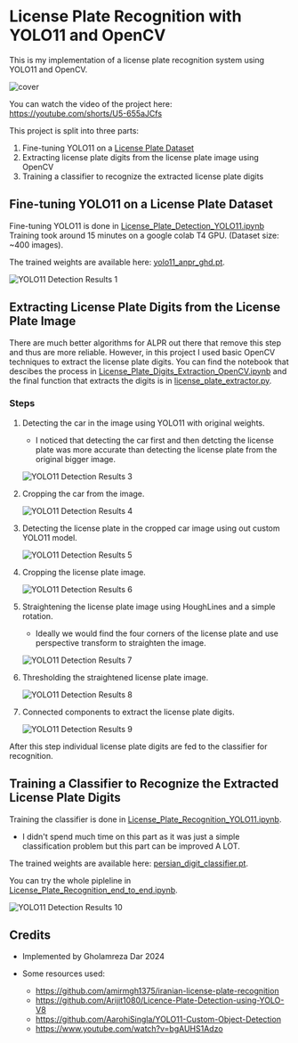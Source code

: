 # License Plate Recognition with YOLO11 and OpenCV

This is my implementation of a license plate recognition system using YOLO11 and OpenCV.


![cover](results/demo.png)

You can watch the video of the project here: https://youtube.com/shorts/U5-655aJCfs

This project is split into three parts:

1. Fine-tuning YOLO11 on a [License Plate Dataset](https://universe.roboflow.com/mochoye/license-plate-detector-ogxxg)
2. Extracting license plate digits from the license plate image using OpenCV
3. Training a classifier to recognize the extracted license plate digits

## Fine-tuning YOLO11 on a License Plate Dataset

Fine-tuning YOLO11 is done in [License_Plate_Detection_YOLO11.ipynb](License_Plate_Detection_YOLO11.ipynb)
Training took around 15 minutes on a google colab T4 GPU. (Dataset size: ~400 images).

The trained weights are available here: [yolo11_anpr_ghd.pt](yolo11_anpr_ghd.pt).

![YOLO11 Detection Results 1](results/lp_detection_result_1.png)

## Extracting License Plate Digits from the License Plate Image

There are much better algorithms for ALPR out there that remove this step and thus are more reliable. However, in this project I used basic OpenCV techniques to extract the license plate digits.
You can find the notebook that descibes the process in [License_Plate_Digits_Extraction_OpenCV.ipynb](License_Plate_Digits_Extraction_OpenCV.ipynb) and the final function that extracts the digits is in [license_plate_extractor.py](license_plate_extractor.py).

### Steps

1. Detecting the car in the image using YOLO11 with original weights.
    - I noticed that detecting the car first and then detcting the license plate was more accurate than detecting the license plate from the original bigger image.

    ![YOLO11 Detection Results 3](results/car_c_car_bbox.png)

2. Cropping the car from the image.

    ![YOLO11 Detection Results 4](results/car_c_cropped_car_image.png)

3. Detecting the license plate in the cropped car image using out custom YOLO11 model.

    ![YOLO11 Detection Results 5](results/car_c_license_plate_bbox.png)

4. Cropping the license plate image.

    ![YOLO11 Detection Results 6](results/car_c_cropped_license_plate_image.png)

5. Straightening the license plate image using HoughLines and a simple rotation.
    - Ideally we would find the four corners of the license plate and use perspective transform to straighten the image.

    ![YOLO11 Detection Results 7](results/car_c_straight_license_plate_image.png)

6. Thresholding the straightened license plate image.

    ![YOLO11 Detection Results 8](results/car_c_thresh_license_plate_image.png)

7. Connected components to extract the license plate digits.

    ![YOLO11 Detection Results 9](results/car_c_digits.png)

After this step individual license plate digits are fed to the classifier for recognition.

## Training a Classifier to Recognize the Extracted License Plate Digits

Training the classifier is done in [License_Plate_Recognition_YOLO11.ipynb](License_Plate_Recognition_YOLO11.ipynb).

- I didn't spend much time on this part as it was just a simple classification problem but this part can be improved A LOT.

The trained weights are available here: [persian_digit_classifier.pt](persian_digit_classifier.pt).

You can try the whole pipleline in [License_Plate_Recognition_end_to_end.ipynb](License_Plate_Recognition_end_to_end.ipynb).

![YOLO11 Detection Results 10](results/recognition_result.png)


## Credits
- Implemented by Gholamreza Dar 2024

- Some resources used:
    - https://github.com/amirmgh1375/iranian-license-plate-recognition
    - https://github.com/Arijit1080/Licence-Plate-Detection-using-YOLO-V8
    - https://github.com/AarohiSingla/YOLO11-Custom-Object-Detection
    - https://www.youtube.com/watch?v=bgAUHS1Adzo
